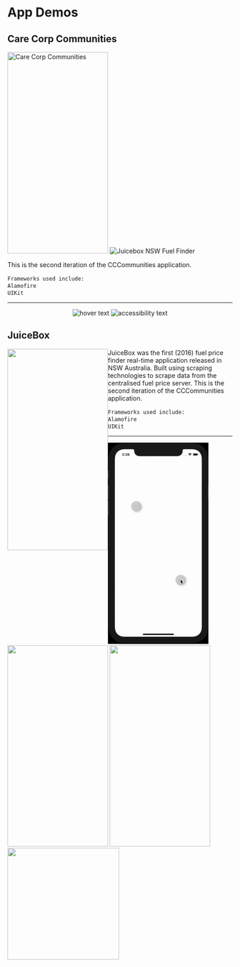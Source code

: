 # App Demos 
## Care Corp Communities

<p align="left">
  <img src="/CCCommunitiesDemo.gif" width="225" height="451" title="Care Corp Communities">
  <img src="/JuiceboxDemo.gif" width="225" height="451" alt="Juicebox NSW Fuel Finder">
</p>


This is the second iteration of the CCCommunities application.
```
Frameworks used include:
Alamofire
UIKit
```

---



<p align="center">
  <img src="your_relative_path_here" width="350" title="hover text">
  <img src="your_relative_path_here_number_2_large_name" width="350" alt="accessibility text">
</p>







## JuiceBox
<img align="left" width="225" height="451" src="/JuiceboxDemo.gif">

JuiceBox was the first (2016) fuel price finder real-time application released in NSW Australia. 
Built using scraping technologies to scrape data from the centralised fuel price server.
This is the second iteration of the CCCommunities application.
```
Frameworks used include:
Alamofire
UIKit
```

---

<img src="/CirclesDemo.gif" width="225" height="451">
<img src="/BlueSkyDemo.gif" width="225" height="451">
<img src="/CyberStudiosDemo.gif" width="225" height="451">
<img src="/PingDemo.gif" width="250" height="250">
